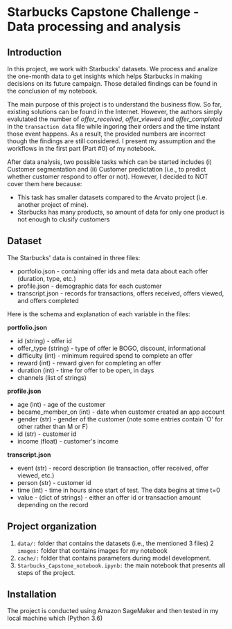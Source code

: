# Starbucks Capstone Challenge - Data processing and analysis

## Introduction<a name="introduction"></a>
In this project, we work with Starbucks' datasets. We process and analize the one-month data to get insights which helps Starbucks in making decisions on its future campaign. Those detailed findings can be found in the conclusion of my notebook.

The main purpose of this project is to understand the business flow. So far, existing solutions can be found in the Internet. However, the authors simply evalutated the number of *offer_received*, *offer_viewed* and *offer_completed* in the `transaction data` file while ingoring their orders and the time instant those event happens. As a result, the provided numbers are incorrect though the findings are still considered. I present my assumption and the workflows in the first part (Part #0) of my notebook.

After data analysis, two possible tasks which can be started includes (i) Customer segmentation and (ii) Customer predictation (i.e., to predict whether customer respond to offer or not). However, I decided to NOT cover them here because:
* This task has smaller datasets compared to the Arvato project (i.e. another project of mine). 
* Starbucks has many products, so amount of data for only one product is not enough to clusify customers

## Dataset<a name="data"></a>
The Starbucks' data is contained in three files:

* portfolio.json - containing offer ids and meta data about each offer (duration, type, etc.)
* profile.json - demographic data for each customer
* transcript.json - records for transactions, offers received, offers viewed, and offers completed

Here is the schema and explanation of each variable in the files:

**portfolio.json**
* id (string) - offer id
* offer_type (string) - type of offer ie BOGO, discount, informational
* difficulty (int) - minimum required spend to complete an offer
* reward (int) - reward given for completing an offer
* duration (int) - time for offer to be open, in days
* channels (list of strings)

**profile.json**
* age (int) - age of the customer 
* became_member_on (int) - date when customer created an app account
* gender (str) - gender of the customer (note some entries contain 'O' for other rather than M or F)
* id (str) - customer id
* income (float) - customer's income

**transcript.json**
* event (str) - record description (ie transaction, offer received, offer viewed, etc.)
* person (str) - customer id
* time (int) - time in hours since start of test. The data begins at time t=0
* value - (dict of strings) - either an offer id or transaction amount depending on the record


## Project organization<a name="organization"></a>
1. `data/:` folder that contains the datasets (i.e., the mentioned 3 files)
2  `images:` folder that contains images for my notebook
3. `cache/:` folder that contains parameters during model development.
4. `Starbucks_Capstone_notebook.ipynb:` the main notebook that presents all steps of the project.

## Installation<a name="installation"></a>
The project is conducted using Amazon SageMaker and then tested in my local machine which (Python 3.6)

